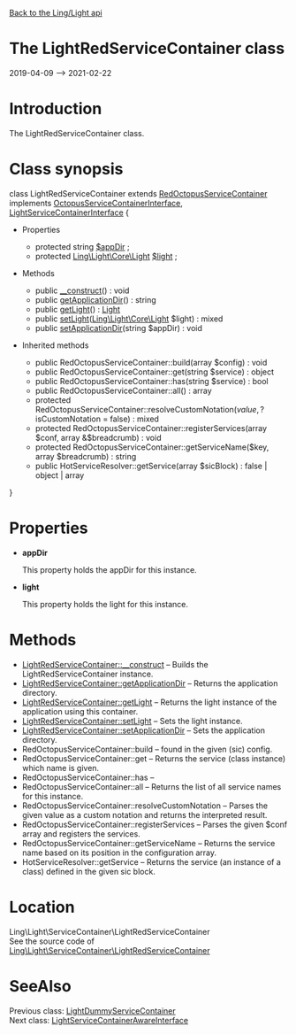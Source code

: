 [Back to the Ling/Light api](https://github.com/lingtalfi/Light/blob/master/doc/api/Ling/Light.md)



The LightRedServiceContainer class
================
2019-04-09 --> 2021-02-22






Introduction
============

The LightRedServiceContainer class.



Class synopsis
==============


class <span class="pl-k">LightRedServiceContainer</span> extends [RedOctopusServiceContainer](https://github.com/lingtalfi/Octopus/blob/master/ServiceContainer/RedOctopusServiceContainer.php) implements [OctopusServiceContainerInterface](https://github.com/lingtalfi/Octopus/blob/master/ServiceContainer/OctopusServiceContainerInterface.php), [LightServiceContainerInterface](https://github.com/lingtalfi/Light/blob/master/doc/api/Ling/Light/ServiceContainer/LightServiceContainerInterface.md) {

- Properties
    - protected string [$appDir](#property-appDir) ;
    - protected [Ling\Light\Core\Light](https://github.com/lingtalfi/Light/blob/master/doc/api/Ling/Light/Core/Light.md) [$light](#property-light) ;

- Methods
    - public [__construct](https://github.com/lingtalfi/Light/blob/master/doc/api/Ling/Light/ServiceContainer/LightRedServiceContainer/__construct.md)() : void
    - public [getApplicationDir](https://github.com/lingtalfi/Light/blob/master/doc/api/Ling/Light/ServiceContainer/LightRedServiceContainer/getApplicationDir.md)() : string
    - public [getLight](https://github.com/lingtalfi/Light/blob/master/doc/api/Ling/Light/ServiceContainer/LightRedServiceContainer/getLight.md)() : [Light](https://github.com/lingtalfi/Light/blob/master/doc/api/Ling/Light/Core/Light.md)
    - public [setLight](https://github.com/lingtalfi/Light/blob/master/doc/api/Ling/Light/ServiceContainer/LightRedServiceContainer/setLight.md)([Ling\Light\Core\Light](https://github.com/lingtalfi/Light/blob/master/doc/api/Ling/Light/Core/Light.md) $light) : mixed
    - public [setApplicationDir](https://github.com/lingtalfi/Light/blob/master/doc/api/Ling/Light/ServiceContainer/LightRedServiceContainer/setApplicationDir.md)(string $appDir) : void

- Inherited methods
    - public RedOctopusServiceContainer::build(array $config) : void
    - public RedOctopusServiceContainer::get(string $service) : object
    - public RedOctopusServiceContainer::has(string $service) : bool
    - public RedOctopusServiceContainer::all() : array
    - protected RedOctopusServiceContainer::resolveCustomNotation($value, ?$isCustomNotation = false) : mixed
    - protected RedOctopusServiceContainer::registerServices(array $conf, array &$breadcrumb) : void
    - protected RedOctopusServiceContainer::getServiceName($key, array $breadcrumb) : string
    - public HotServiceResolver::getService(array $sicBlock) : false | object | array

}




Properties
=============

- <span id="property-appDir"><b>appDir</b></span>

    This property holds the appDir for this instance.
    
    

- <span id="property-light"><b>light</b></span>

    This property holds the light for this instance.
    
    



Methods
==============

- [LightRedServiceContainer::__construct](https://github.com/lingtalfi/Light/blob/master/doc/api/Ling/Light/ServiceContainer/LightRedServiceContainer/__construct.md) &ndash; Builds the LightRedServiceContainer instance.
- [LightRedServiceContainer::getApplicationDir](https://github.com/lingtalfi/Light/blob/master/doc/api/Ling/Light/ServiceContainer/LightRedServiceContainer/getApplicationDir.md) &ndash; Returns the application directory.
- [LightRedServiceContainer::getLight](https://github.com/lingtalfi/Light/blob/master/doc/api/Ling/Light/ServiceContainer/LightRedServiceContainer/getLight.md) &ndash; Returns the light instance of the application using this container.
- [LightRedServiceContainer::setLight](https://github.com/lingtalfi/Light/blob/master/doc/api/Ling/Light/ServiceContainer/LightRedServiceContainer/setLight.md) &ndash; Sets the light instance.
- [LightRedServiceContainer::setApplicationDir](https://github.com/lingtalfi/Light/blob/master/doc/api/Ling/Light/ServiceContainer/LightRedServiceContainer/setApplicationDir.md) &ndash; Sets the application directory.
- RedOctopusServiceContainer::build &ndash; found in the given (sic) config.
- RedOctopusServiceContainer::get &ndash; Returns the service (class instance) which name is given.
- RedOctopusServiceContainer::has &ndash; 
- RedOctopusServiceContainer::all &ndash; Returns the list of all service names for this instance.
- RedOctopusServiceContainer::resolveCustomNotation &ndash; Parses the given value as a custom notation and returns the interpreted result.
- RedOctopusServiceContainer::registerServices &ndash; Parses the given $conf array and registers the services.
- RedOctopusServiceContainer::getServiceName &ndash; Returns the service name based on its position in the configuration array.
- HotServiceResolver::getService &ndash; Returns the service (an instance of a class) defined in the given sic block.





Location
=============
Ling\Light\ServiceContainer\LightRedServiceContainer<br>
See the source code of [Ling\Light\ServiceContainer\LightRedServiceContainer](https://github.com/lingtalfi/Light/blob/master/ServiceContainer/LightRedServiceContainer.php)



SeeAlso
==============
Previous class: [LightDummyServiceContainer](https://github.com/lingtalfi/Light/blob/master/doc/api/Ling/Light/ServiceContainer/LightDummyServiceContainer.md)<br>Next class: [LightServiceContainerAwareInterface](https://github.com/lingtalfi/Light/blob/master/doc/api/Ling/Light/ServiceContainer/LightServiceContainerAwareInterface.md)<br>
